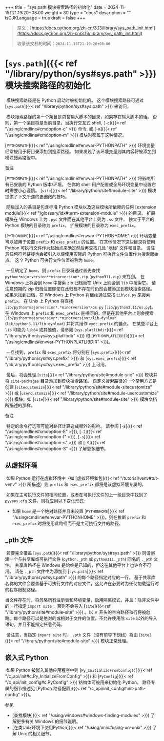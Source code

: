 +++
title = "sys.path 模块搜索路径的初始化"
date = 2024-11-15T21:19:20+08:00
weight = 80
type = "docs"
description = ""
isCJKLanguage = true
draft = false
+++

> 原文：[https://docs.python.org/zh-cn/3.13/library/sys_path_init.html](https://docs.python.org/zh-cn/3.13/library/sys_path_init.html)
>
> 收录该文档的时间：`2024-11-15T21:19:20+08:00`

# [`sys.path`]({{< ref "/library/python/sys#sys.path" >}}) 模块搜索路径的初始化

​	模块搜索路径是在 Python 启动时被初始化的。 这个模块搜索路径可通过 [`sys.path`]({{< ref "/library/python/sys#sys.path" >}}) 来访问。

​	模块搜索路径的第一个条目是包含输入脚本的目录，如果存在输入脚本的话。 否则，第一个条目将是当前目录，当执行交互式 shell, [`-c`]({{< ref "/using/cmdline#cmdoption-c" >}}) 命令, 或 [`-m`]({{< ref "/using/cmdline#cmdoption-m" >}}) 模块时都属于这种情况。

[`PYTHONPATH`]({{< ref "/using/cmdline#envvar-PYTHONPATH" >}}) 环境变量经常被用于将目录添加到搜索路径。 如果发现了该环境变量则其内容将被添加到模块搜索路径中。

​备注
 

[`PYTHONPATH`]({{< ref "/using/cmdline#envvar-PYTHONPATH" >}}) 将影响所有已安装的 Python 版本/环境。 在你的 shell 用户配置或全局环境变量中设置它时需要小心谨慎。 [`site`]({{< ref "/library/python/site#module-site" >}}) 模块提供了下文所述的更细微的技巧。

​	随后加入的条目是包含标准 Python 模块以及这些模块所依赖的任何 [extension module]({{< ref "/glossary/idx#term-extension-module" >}}) 的目录。 扩展模块在 Windows 上为 `.pyd` 文件而在其他平台上则为 `.so` 文件。 独立于平台的 Python 模块的目录称为 `prefix`。 扩展模块的目录称为 `exec_prefix`。

[`PYTHONHOME`]({{< ref "/using/cmdline#envvar-PYTHONHOME" >}}) 环境变量可以被用于设置 `prefix` 和 `exec_prefix` 的位置。 在其他情况下这些目录将使用 Python 可执行文件作为起始点来确定然后再查找几处 '地标' 文件和目录。 请注意任何符号链接也会被引入以便使用实际的 Python 可执行文件位置作为搜索起始点。 这个 Python 可执行文件位置被称为 `home`。

​	一旦确定了 `home`，则 `prefix` 目录将通过首先查找 `python*majorversion**minorversion*.zip` (`python311.zip`) 来找到。 在 Windows 上将会到 `home` 中搜索 zip 归档而在 Unix 上则会到 `lib` 中搜索它。 请注意预期的 zip 归档位置即使在此归档不存在时仍然会被添加到模块搜索路径。 如果未找到归档，在 Windows 上 Python 将继续通过查找 `Lib\os.py` 来搜索 `prefix`。 在 Unix 上 Python 将查找 `lib/python*majorversion*.*minorversion*/os.py` (`lib/python3.11/os.py`)。 在 Windows 上 `prefix` 和 `exec_prefix` 是相同的，但是在其他平台上则会搜索 `lib/python*majorversion*.*minorversion*/lib-dynload` (`lib/python3.11/lib-dynload`) 并将其用作 `exec_prefix` 的锚点。 在某些平台上 `lib` 可能为 `lib64` 或其他值，请参阅 [`sys.platlibdir`]({{< ref "/library/python/sys#sys.platlibdir" >}}) 和 [`PYTHONPLATLIBDIR`]({{< ref "/using/cmdline#envvar-PYTHONPLATLIBDIR" >}})。

​	一旦找到，`prefix` 和 `exec_prefix` 将分别在 [`sys.prefix`]({{< ref "/library/python/sys#sys.prefix" >}}) 和 [`sys.exec_prefix`]({{< ref "/library/python/sys#sys.exec_prefix" >}}) 上可用。

​	最后，将会处理 [`site`]({{< ref "/library/python/site#module-site" >}}) 模块并将 `site-packages` 目录添加到模块搜索路径。 自定义搜索路径的一个常用方式是创建 [`sitecustomize`]({{< ref "/library/python/site#module-sitecustomize" >}}) 或 [`usercustomize`]({{< ref "/library/python/site#module-usercustomize" >}}) 模块，如 [`site`]({{< ref "/library/python/site#module-site" >}}) 模块文档所描述的那样。

​备注
 

​	特定的命令行选项可能对路径计算造成额外的影响。 请参阅 [`-E`]({{< ref "/using/cmdline#cmdoption-E" >}}), [`-I`]({{< ref "/using/cmdline#cmdoption-I" >}}), [`-s`]({{< ref "/using/cmdline#cmdoption-s" >}}) 和 [`-S`]({{< ref "/using/cmdline#cmdoption-S" >}}) 了解更多细节。

## 从虚拟环境

​	如果 Python 运行在虚拟环境中（如 [虚拟环境和包]({{< ref "/tutorial/venv#tut-venv" >}}) 所描述）则 `prefix` 和 `exec_prefix` 都将是该虚拟环境专属的。

​	如果在主可执行文件的相同位置，或者在可执行文件的上一级目录中找到了 `pyvenv.cfg` 文件，则将应用以下变化形式:

- 如果 `home` 是一个绝对路径并且未设置 [`PYTHONHOME`]({{< ref "/using/cmdline#envvar-PYTHONHOME" >}})，则在推断 `prefix` 和 `exec_prefix` 时将使用此路径而不是主可执行文件的路径。

## _pth 文件

​	若要完全覆盖 [`sys.path`]({{< ref "/library/python/sys#sys.path" >}}) 则请创建一个与共享库或可执行文件 (`python._pth` 或 `python311._pth`) 同名的 `._pth` 文件。 共享库路径在 Windows 是始终是已知的，但这在其他平台上也许会不可用。 请在 `._pth` 文件中为添加到 [`sys.path`]({{< ref "/library/python/sys#sys.path" >}}) 的每个路径指定对应的一行。 基于共享库名称的文件会覆盖基于可执行文件的对应文件，这允许在必要时为任何加载运行时的程序限制路径。

​	当文件存在时，将忽略所有注册表和环境变量，启用隔离模式，并且：除非文件中的一行指定 `import site` ，否则不会导入 [`site`]({{< ref "/library/python/site#module-site" >}}) 。以 `＃` 开头的空白路径和行将被忽略。每个路径可以是绝对的或相对于文件的位置。不允许使用除 `site` 以外的导入语句，并且不能指定任意代码。

​	请注意，当指定 `import site` 时， `.pth` 文件（没有前导下划线）将由 [`site`]({{< ref "/library/python/site#module-site" >}}) 模块正常处理。

## 嵌入式 Python

​	如果 Python 被嵌入其他应用程序中则 [`Py_InitializeFromConfig()`]({{< ref "/c_api/init#c.Py_InitializeFromConfig" >}}) 和 [`PyConfig`]({{< ref "/c_api/init_config#c.PyConfig" >}}) 结构体可被用来初始化 Python。 路径专属的细节描述见 [Python 路径配置]({{< ref "/c_api/init_config#init-path-config" >}})。

​参见
- [查找模块]({{< ref "/using/windows#windows-finding-modules" >}}) 了解更多有关 Windows 的细节说明。
- [在类Unix环境下使用Python]({{< ref "/using/unix#using-on-unix" >}}) 了解 Unix 的相关细节。
